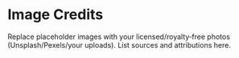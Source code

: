 # Image Credits

Replace placeholder images with your licensed/royalty‑free photos (Unsplash/Pexels/your uploads).
List sources and attributions here.
